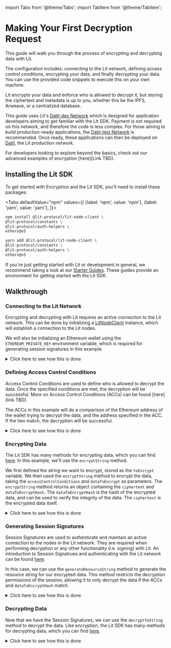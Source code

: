 import Tabs from '@theme/Tabs'; import TabItem from '@theme/TabItem';

# Making Your First Decryption Request

This guide will walk you through the process of encrypting and decrypting data with Lit. 

The configuration includes: connecting to the Lit network, defining access control conditions, encrypting your data, and finally decrypting your data. You can use the provided code snippets to execute this on your own machine.

Lit encrypts your data and enforce who is allowed to decrypt it, but storing the ciphertext and metadata is up to you, whether this be the IPFS, Arweave, or a centralized database.

This guide uses Lit's [Datil-dev Network](../../learn/overview/how-it-works/lit-networks/testnets.md) which is designed for application developers aiming to get familiar with the Lit SDK. Payment is not required on this network, and therefore the code is less complex. For those aiming to build production-ready applications, the [Datil-test Network](../../learn/overview/how-it-works/lit-networks/testnets.md) is recommended. Once ready, these applications can then be deployed on [Datil](../../learn/overview/how-it-works/lit-networks/mainnets.md), the Lit production network.

For developers looking to explore beyond the basics, check out our advanced examples of encryption [here](Link TBD).

## Installing the Lit SDK

To get started with Encryption and the Lit SDK, you'll need to install these packages:

<Tabs
defaultValue="npm"
values={[
{label: 'npm', value: 'npm'},
{label: 'yarn', value: 'yarn'},
]}>
<TabItem value="npm">

```bash
npm install @lit-protocol/lit-node-client \
@lit-protocol/constants \
@lit-protocol/auth-helpers \
ethers@v5
```

</TabItem>

<TabItem value="yarn">

```bash
yarn add @lit-protocol/lit-node-client \
@lit-protocol/constants \
@lit-protocol/auth-helpers \
ethers@v5
```

</TabItem>
</Tabs>

If you're just getting started with Lit or development in general, we recommend taking a look at our [Starter Guides](https://github.com/LIT-Protocol/developer-guides-code/tree/master/starter-guides). These guides provide an environment for getting started with the Lit SDK.

## Walkthrough

### Connecting to the Lit Network

Encrypting and decrypting with Lit requires an active connection to the Lit network. This can be done by initializing a [LitNodeClient](./connecting-to-lit.md) instance, which will establish a connection to the Lit nodes.

We will also be initializing an Ethereum wallet using the `ETHEREUM_PRIVATE_KEY` environment variable, which is required for generating session signatures in this example.

<details>
<summary>Click here to see how this is done</summary>
<p>

```ts
import { LitNodeClient, encryptString, decryptToString } from "@lit-protocol/lit-node-client";
import { LitNetwork, LIT_RPC } from "@lit-protocol/constants";
import * as ethers from "ethers";

const litNodeClient = new LitNodeClient({
  litNetwork: LitNetwork.DatilDev,
  debug: false
});
await litNodeClient.connect();

const ethersWallet = new ethers.Wallet(
  process.env.ETHEREUM_PRIVATE_KEY!, // Replace with your private key
  new ethers.providers.JsonRpcProvider(LIT_RPC.CHRONICLE_YELLOWSTONE)
);
```

</p>
</details>

### Defining Access Control Conditions

Access Control Conditions are used to define who is allowed to decrypt the data. Once the specified conditions are met, the decryption will be successful. More on Access Control Conditions (ACCs) can be found [here](link TBD).

The ACCs in this example will do a comparison of the Ethereum address of the wallet trying to decrypt the data, and the address specified in the ACC. If the two match, the decryption will be successful.

<details>
<summary>Click here to see how this is done</summary>
<p>

```ts
const accessControlConditions = [
    {
        contractAddress: "",
        standardContractType: "",
        chain: "ethereum",
        method: "",
        parameters: [":userAddress"],
        returnValueTest: {
        comparator: "=",
        value: ethersWallet.address,
        },
    },
];
```

</p>
</details>

### Encrypting Data

The Lit SDK has many methods for encrypting data, which you can find [here](https://v6-api-doc-lit-js-sdk.vercel.app/modules/encryption_src.html). In this example, we'll use the `encryptString` method.

We first defined the string we want to encrypt, stored as the `toEncrypt` variable. We then used the `encryptString` method to encrypt the data, taking the `accessControlConditions` and `dataToEncrypt` as parameters. The `encryptString` method returns an object containing the `ciphertext` and `dataToEncryptHash`. The `dataToEncryptHash` is the hash of the encrypted data, and can be used to verify the integrity of the data. The `ciphertext` is the encrypted data itself.

<details>
<summary> Click here to see how this is done</summary>
<p>

```ts
const data = "The answer to the universe is 41.";

const { ciphertext, dataToEncryptHash } = await encryptString(
    {
        accessControlConditions,
        dataToEncrypt: data,
    },
    litNodeClient
);
```

<p>
</details>

### Generating Session Signatures

Session Signatures are used to authenticate and maintain an active connection to the nodes in the Lit network. They are required when performing decryption or any other functionality (i.e. signing) with Lit. An introduction to Session Signatrues and authenticating with the Lit network can be found [here](./authenticating-with-lit.md).

In this case, we can use the `generateResourceString` method to generate the resource string for our encrypted data. This method restricts the decryption permissions of the session, allowing it to only decrypt the data if the ACCs and `dataToEncryptHash` match.
<details>
<summary>Click here to see how this is done</summary>
<p>

```ts
import {
  createSiweMessage,
  generateAuthSig,
  LitAbility,
  LitAccessControlConditionResource,
} from "@lit-protocol/auth-helpers";

const sessionSigs = await litNodeClient.getSessionSigs({
    chain: "ethereum",
    expiration: new Date(Date.now() + 1000 * 60 * 10).toISOString(), // 10 minutes
    resourceAbilityRequests: [
        {
            resource: new LitAccessControlConditionResource(
                await LitAccessControlConditionResource.generateResourceString(
                    accessControlConditions,
                    dataToEncryptHash
                )
            ),
            ability: LitAbility.AccessControlConditionDecryption,
        },
    ],
    authNeededCallback: async ({
        uri,
        expiration,
        resourceAbilityRequests,
        }) => {
        const toSign = await createSiweMessage({
            uri,
            expiration,
            resources: resourceAbilityRequests,
            walletAddress: ethersWallet.address,
            nonce: await litNodeClient.getLatestBlockhash(),
            litNodeClient,
        });

        return await generateAuthSig({
            signer: ethersWallet,
            toSign,
        });
    },
});
```
</p>
</details>

### Decrypting Data

Now that we have the Session Signatures, we can use the `decryptToString` method to decrypt the data. Like encryption, the Lit SDK has many methods for decrypting data, which you can find [here](https://v6-api-doc-lit-js-sdk.vercel.app/modules/encryption_src.html).

<details>
<summary> Click here to see how this is done</summary>
<p>

```ts
const decryptionResult = await decryptToString(
  {
      chain: "ethereum",
      ciphertext,
      dataToEncryptHash,
      accessControlConditions,
      sessionSigs,
  },
  litNodeClient
);
```

</p>

Our `decryptionResult` will be the decrypted data, which in this case is the string we defined earlier: `The answer to the universe is 41.`

# Learn More

By now you should have successfully encrypted and decrypted data with Lit. If you’d like to learn more about what’s possible with Lit's encryption and more specialized Access Control Conditions, check out the [Advanced Topics](link TBD) section.

<FeedbackComponent/>


